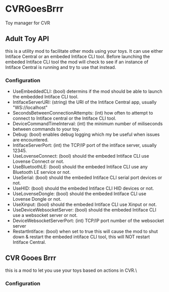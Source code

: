 # CVRGoesBrrr
Toy manager for CVR
## Adult Toy API
this is a utility mod to facilitate other mods using your toys. It can use either Intiface Central or an embeded Intiface CLI tool. Before launching the embeded Intiface CLI tool the mod will check to see if an instance of Intiface Central is running and try to use that instead. 
### Configuration
- UseEmbeddedCLI: (bool) determins if the mod should be able to launch the embedded Intiface CLI tool.
- IntifaceServerURI: (string) the URI of the Intiface Central app, usually "WS://localhost"
- SecondsBetweenConnectionAttempts: (int) how often to attempt to connect to Intiface central or the Intiface CLI tool.
- DeviceCommandTimeInterval: (int) the minimum number of miliseconds between commands to your toy.
- Debug: (bool) enables debug logging which my be useful when issues are encountered.
- IntifaceServerPort: (int) the TCP/IP port of the intiface server, usually 12345.
- UseLovenseConnect: (bool) should the embeded Intiface CLI use Lovense Connect or not.
- UseBluetoothLE: (bool) should the embeded Intiface CLI use any Bluetooth LE service or not.
- UseSerial: (bool) should the embeded Intiface CLI serial port devices or not.
- UseHID: (bool) should the embeded Intiface CLI HID devices or not.
- UseLovenseDongle: (bool) should the embeded Intiface CLI use Lovense Dongle or not.
- UseXinput: (bool) should the embeded Intiface CLI use Xinput or not.
- UseDeviceWebsocketServer: (bool) should the embeded Intiface CLI use a websocket server or not.
- DeviceWebsocketServerPort: (int) TCP/IP port number of the websocket server
- RestartIntiface: (bool) when set to true this will cause the mod to shut down & restart the embeded intiface CLI tool, this will NOT restart Intiface Central.
## CVR Gooes Brrr
this is a mod to let you use your toys based on actions in CVR.\
### Configuration
